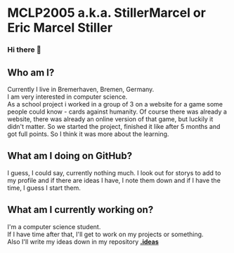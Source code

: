 # MCLP2005 a.k.a. StillerMarcel or Eric Marcel Stiller
### Hi there 👋
## Who am I?
Currently I live in Bremerhaven, Bremen, Germany.<br>
I am very interested in computer science. <br>
As a school project i worked in a group of 3 on a website for a game some people could know - cards against humanity. Of course there was already a website, there was already an online version of that game, but luckily it didn't matter. So we started the project, finished it like after 5 months and got full points. So I think it was more about the learning.
## What am I doing on GitHub?
I guess, I could say, currently nothing much. I look out for storys to add to my profile and if there are ideas I have, I note them down and if I have the time, I guess I start them.
## What am I currently working on?
I'm a computer science student.<br>
If I have time after that, I'll get to work on my projects or something.<br>
Also I'll write my ideas down in my repository [**.ideas**](https://github.com/MCLP2005/.ideas)


<!--
**MCLP2005/MCLP2005** is a ✨ _special_ ✨ repository because its `README.md` (this file) appears on your GitHub profile.

Here are some ideas to get you started:

- 🔭 I’m currently working on ...
- 🌱 I’m currently learning ...
- 👯 I’m looking to collaborate on ...
- 🤔 I’m looking for help with ...
- 💬 Ask me about ...
- 📫 How to reach me: ...
- 😄 Pronouns: ...
- ⚡ Fun fact: ...
-->
